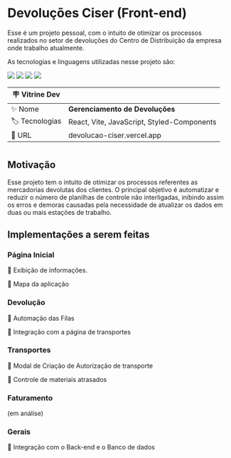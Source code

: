 <div id='top'>

# Devoluções Ciser (Front-end)

</div>

Esse é um projeto pessoal, com o intuito de otimizar os processos realizados no setor de devoluções do Centro de Distribuição da empresa onde trabalho atualmente.

As tecnologias e linguagens utilizadas nesse projeto são:

<div>
  <img src="https://img.shields.io/badge/react-1a1a1a?style=for-the-badge&logo=react"/>
  <img src="https://img.shields.io/badge/vite-1e1e20?style=for-the-badge&logo=vite&logoColor=646CFF"/>
  <img src="https://img.shields.io/badge/javascript-F7DF1E?style=for-the-badge&logo=javascript&logoColor=black">
  <img src="https://img.shields.io/badge/styled components-DB7093?style=for-the-badge">
</div>



<!-- prettier-ignore -->
| 🪧 Vitrine Dev |  |
| ------------- | - |
| ✨ Nome       | **Gerenciamento de Devoluções** |
| 🏷️ Tecnologias | React, Vite, JavaScript, Styled-Components |
| 🚀 URL         | devolucao-ciser.vercel.app |

#

## Motivação

Esse projeto tem o intuito de otimizar os processos referentes as mercadorias devolutas dos clientes. O principal objetivo é automatizar e reduzir o número de planilhas de controle não interligadas, inibindo assim os erros e demoras causadas pela necessidade de atualizar os dados em duas ou mais estações de trabalho.

## Implementações a serem feitas

### Página Inicial

:black_square_button: Exibição de informações.

:black_square_button: Mapa da aplicação

### Devolução


:black_square_button: Automação das Filas

:black_square_button: Integração com a página de transportes

### Transportes


:black_square_button: Modal de Criação de Autorização de transporte

:black_square_button: Controle de materiais atrasados

### Faturamento

(em análise)

### Gerais

:black_square_button: Integração com o Back-end e o Banco de dados